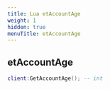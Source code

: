 ```yaml
---
title: Lua etAccountAge
weight: 1
hidden: true
menuTitle: etAccountAge
---
```

## etAccountAge
```lua
client:GetAccountAge(); -- int
```